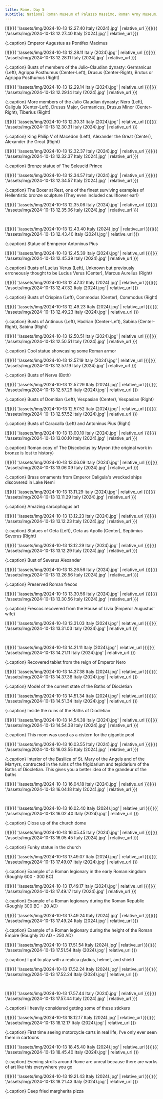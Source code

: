 ```yaml
---
title: Rome, Day 5
subtitle: National Roman Museum of Palazzo Massimo, Roman Army Museum, and the Baths of Diocletian
---
```


[![]({{ '/assets/img/2024-10-13 12.27.40 Italy (2024).jpg' | relative_url }})]({{ '/assets/img/2024-10-13 12.27.40 Italy (2024).jpg' | relative_url }})

{:.caption}
Emperor Augustus as Pontifex Maximus

[![]({{ '/assets/img/2024-10-13 12.28.11 Italy (2024).jpg' | relative_url }})]({{ '/assets/img/2024-10-13 12.28.11 Italy (2024).jpg' | relative_url }})

{:.caption}
Busts of members of the Julio-Claudian dynasty: Germanicus (Left), Agrippa Posthumus (Center-Left), Drusus (Center-Right), Brutus or Agrippa Posthumus (Right)

[![]({{ '/assets/img/2024-10-13 12.29.14 Italy (2024).jpg' | relative_url }})]({{ '/assets/img/2024-10-13 12.29.14 Italy (2024).jpg' | relative_url }})

{:.caption}
More members of the Julio Claudian dynasty: Nero (Left), Caligula (Center-Left), Drusus Major, Germanicus, Drusus Minor (Center-Right), Tiberius (Right)

[![]({{ '/assets/img/2024-10-13 12.30.31 Italy (2024).jpg' | relative_url }})]({{ '/assets/img/2024-10-13 12.30.31 Italy (2024).jpg' | relative_url }})

{:.caption}
King Philip V of Macedon (Left), Alexander the Great (Center), Alexander the Great (Right)

[![]({{ '/assets/img/2024-10-13 12.32.37 Italy (2024).jpg' | relative_url }})]({{ '/assets/img/2024-10-13 12.32.37 Italy (2024).jpg' | relative_url }})

{:.caption}
Bronze statue of The Seleucid Prince

[![]({{ '/assets/img/2024-10-13 12.34.57 Italy (2024).jpg' | relative_url }})]({{ '/assets/img/2024-10-13 12.34.57 Italy (2024).jpg' | relative_url }})

{:.caption}
The Boxer at Rest, one of the finest surviving examples of Hellentistic bronze sculpture (They even included cauliflower ear!)

[![]({{ '/assets/img/2024-10-13 12.35.06 Italy (2024).jpg' | relative_url }})]({{ '/assets/img/2024-10-13 12.35.06 Italy (2024).jpg' | relative_url }})

<br>

[![]({{ '/assets/img/2024-10-13 12.43.40 Italy (2024).jpg' | relative_url }})]({{ '/assets/img/2024-10-13 12.43.40 Italy (2024).jpg' | relative_url }})

{:.caption}
Statue of Emnperor Antoninus Pius

[![]({{ '/assets/img/2024-10-13 12.45.39 Italy (2024).jpg' | relative_url }})]({{ '/assets/img/2024-10-13 12.45.39 Italy (2024).jpg' | relative_url }})

{:.caption}
Busts of Lucius Verus (Left), Unknown but previously erroneously thought to be Lucius Verus (Center), Marcus Aurelius (Right)

[![]({{ '/assets/img/2024-10-13 12.47.32 Italy (2024).jpg' | relative_url }})]({{ '/assets/img/2024-10-13 12.47.32 Italy (2024).jpg' | relative_url }})

{:.caption}
Busts of Crispina (Left), Commodus (Center), Commodus (Right)

[![]({{ '/assets/img/2024-10-13 12.49.23 Italy (2024).jpg' | relative_url }})]({{ '/assets/img/2024-10-13 12.49.23 Italy (2024).jpg' | relative_url }})

{:.caption}
Busts of Antinous (Left), Hadrian (Center-Left), Sabina (Center-Right), Sabina (Right)

[![]({{ '/assets/img/2024-10-13 12.50.51 Italy (2024).jpg' | relative_url }})]({{ '/assets/img/2024-10-13 12.50.51 Italy (2024).jpg' | relative_url }})

{:.caption}
Cool statue showcasing some Roman armor

[![]({{ '/assets/img/2024-10-13 12.57.19 Italy (2024).jpg' | relative_url }})]({{ '/assets/img/2024-10-13 12.57.19 Italy (2024).jpg' | relative_url }})

{:.caption}
Busts of Nerva (Both)

[![]({{ '/assets/img/2024-10-13 12.57.29 Italy (2024).jpg' | relative_url }})]({{ '/assets/img/2024-10-13 12.57.29 Italy (2024).jpg' | relative_url }})

{:.caption}
Busts of Domitian (Left), Vespasian (Center), Vespasian (Right)

[![]({{ '/assets/img/2024-10-13 12.57.52 Italy (2024).jpg' | relative_url }})]({{ '/assets/img/2024-10-13 12.57.52 Italy (2024).jpg' | relative_url }})

{:.caption}
Busts of Caracalla (Left) and Antoninus Pius (Right)

[![]({{ '/assets/img/2024-10-13 13.00.10 Italy (2024).jpg' | relative_url }})]({{ '/assets/img/2024-10-13 13.00.10 Italy (2024).jpg' | relative_url }})

{:.caption}
Roman copy of The Discobolus by Myron (the original work in bronze is lost to history)

[![]({{ '/assets/img/2024-10-13 13.06.09 Italy (2024).jpg' | relative_url }})]({{ '/assets/img/2024-10-13 13.06.09 Italy (2024).jpg' | relative_url }})

{:.caption}
Brass ornaments from Emperor Caligula's wrecked ships discovered in Lake Nemi

[![]({{ '/assets/img/2024-10-13 13.11.29 Italy (2024).jpg' | relative_url }})]({{ '/assets/img/2024-10-13 13.11.29 Italy (2024).jpg' | relative_url }})

{:.caption}
Amazing sarcophagus art

[![]({{ '/assets/img/2024-10-13 13.12.23 Italy (2024).jpg' | relative_url }})]({{ '/assets/img/2024-10-13 13.12.23 Italy (2024).jpg' | relative_url }})

{:.caption}
Statues of Geta (Left), Geta as Apollo (Center), Septimius Severus (Right)

[![]({{ '/assets/img/2024-10-13 13.12.29 Italy (2024).jpg' | relative_url }})]({{ '/assets/img/2024-10-13 13.12.29 Italy (2024).jpg' | relative_url }})

{:.caption}
Bust of Severus Alexander

[![]({{ '/assets/img/2024-10-13 13.26.56 Italy (2024).jpg' | relative_url }})]({{ '/assets/img/2024-10-13 13.26.56 Italy (2024).jpg' | relative_url }})

{:.caption}
Preserved Roman frecos

[![]({{ '/assets/img/2024-10-13 13.30.56 Italy (2024).jpg' | relative_url }})]({{ '/assets/img/2024-10-13 13.30.56 Italy (2024).jpg' | relative_url }})

{:.caption}
Frescos recovered from the House of Livia (Emperor Augustus' wife)

[![]({{ '/assets/img/2024-10-13 13.31.03 Italy (2024).jpg' | relative_url }})]({{ '/assets/img/2024-10-13 13.31.03 Italy (2024).jpg' | relative_url }})

<br>

[![]({{ '/assets/img/2024-10-13 14.21.11 Italy (2024).jpg' | relative_url }})]({{ '/assets/img/2024-10-13 14.21.11 Italy (2024).jpg' | relative_url }})

{:.caption}
Recovered tablet from the reign of Emperor Nero

[![]({{ '/assets/img/2024-10-13 14.37.38 Italy (2024).jpg' | relative_url }})]({{ '/assets/img/2024-10-13 14.37.38 Italy (2024).jpg' | relative_url }})

{:.caption}
Model of the current state of the Baths of Diocletian

[![]({{ '/assets/img/2024-10-13 14.51.34 Italy (2024).jpg' | relative_url }})]({{ '/assets/img/2024-10-13 14.51.34 Italy (2024).jpg' | relative_url }})

{:.caption}
Inside the ruins of the Baths of Diocletian

[![]({{ '/assets/img/2024-10-13 14.54.38 Italy (2024).jpg' | relative_url }})]({{ '/assets/img/2024-10-13 14.54.38 Italy (2024).jpg' | relative_url }})

{:.caption}
This room was used as a cistern for the gigantic pool


[![]({{ '/assets/img/2024-10-13 16.03.55 Italy (2024).jpg' | relative_url }})]({{ '/assets/img/2024-10-13 16.03.55 Italy (2024).jpg' | relative_url }})

{:.caption}
Interior of the Basilica of St. Mary of the Angels and of the Martyrs, contructed in the ruins of the frigidarium and tepidarium of the Baths of Diocletian. This gives you a better idea of the grandeur of the baths

[![]({{ '/assets/img/2024-10-13 16.04.18 Italy (2024).jpg' | relative_url }})]({{ '/assets/img/2024-10-13 16.04.18 Italy (2024).jpg' | relative_url }})

<br>

[![]({{ '/assets/img/2024-10-13 16.02.40 Italy (2024).jpg' | relative_url }})]({{ '/assets/img/2024-10-13 16.02.40 Italy (2024).jpg' | relative_url }})

{:.caption}
Close up of the church dome

[![]({{ '/assets/img/2024-10-13 16.05.45 Italy (2024).jpg' | relative_url }})]({{ '/assets/img/2024-10-13 16.05.45 Italy (2024).jpg' | relative_url }})

{:.caption}
Funky statue in the church

[![]({{ '/assets/img/2024-10-13 17.49.07 Italy (2024).jpg' | relative_url }})]({{ '/assets/img/2024-10-13 17.49.07 Italy (2024).jpg' | relative_url }})

{:.caption}
Example of a Roman legionary in the early Roman kingdom (Roughly 600 - 300 BC)

[![]({{ '/assets/img/2024-10-13 17.49.17 Italy (2024).jpg' | relative_url }})]({{ '/assets/img/2024-10-13 17.49.17 Italy (2024).jpg' | relative_url }})

{:.caption}
Example of a Roman legionary during the Roman Republic (Roughly 300 BC - 20 AD)

[![]({{ '/assets/img/2024-10-13 17.49.24 Italy (2024).jpg' | relative_url }})]({{ '/assets/img/2024-10-13 17.49.24 Italy (2024).jpg' | relative_url }})

{:.caption}
Example of a Roman legionary during the height of the Roman Empire (Roughly 20 AD - 250 AD)

[![]({{ '/assets/img/2024-10-13 17.51.54 Italy (2024).jpg' | relative_url }})]({{ '/assets/img/2024-10-13 17.51.54 Italy (2024).jpg' | relative_url }})

{:.caption}
I got to play with a replica gladius, helmet, and shield

[![]({{ '/assets/img/2024-10-13 17.52.24 Italy (2024).jpg' | relative_url }})]({{ '/assets/img/2024-10-13 17.52.24 Italy (2024).jpg' | relative_url }})

<br>

[![]({{ '/assets/img/2024-10-13 17.57.44 Italy (2024).jpg' | relative_url }})]({{ '/assets/img/2024-10-13 17.57.44 Italy (2024).jpg' | relative_url }})

{:.caption}
I heavily considered getting some of these stickers

[![]({{ '/assets/img/2024-10-13 18.12.17 Italy (2024).jpg' | relative_url }})]({{ '/assets/img/2024-10-13 18.12.17 Italy (2024).jpg' | relative_url }})

{:.caption}
First time seeing motorcycle carts in real life, I've only ever seen them in cartoons

[![]({{ '/assets/img/2024-10-13 18.45.40 Italy (2024).jpg' | relative_url }})]({{ '/assets/img/2024-10-13 18.45.40 Italy (2024).jpg' | relative_url }})

{:.caption}
Evening strolls around Rome are unreal because there are works of art like this everywhere you go

[![]({{ '/assets/img/2024-10-13 19.21.43 Italy (2024).jpg' | relative_url }})]({{ '/assets/img/2024-10-13 19.21.43 Italy (2024).jpg' | relative_url }})

{:.caption}
Deep fried margherita pizza
